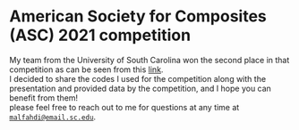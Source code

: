 # American Society for Composites (ASC) 2021 competition
My team from the University of South Carolina won the second place in that competition as can be seen from this [link](https://www.asc-composites.org/student-simulation-competition).<br />
I decided to share the codes I used for the competition along with the presentation and provided data by the competition, and I hope you can benefit from them! <br />
please feel free to reach out to me for questions at any time at <code>malfahdi@email.sc.edu</code>.